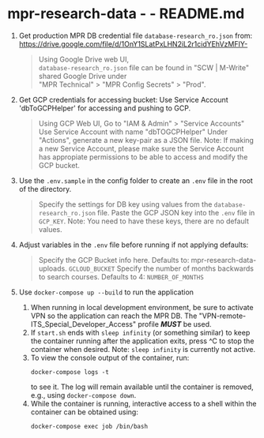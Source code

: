 # mpr-research-data - - README.md

1. Get production MPR DB credential file `database-research_ro.json` from:
   https://drive.google.com/file/d/1OnY1SLatPxLHN2iL2r1cidYEhVzMFIY-  
   > Using Google Drive web UI,  
   > `database-research_ro.json` file can be found in 
   > "SCW | M-Write" shared Google Drive under  
   > "MPR Technical" > "MPR Config Secrets" > "Prod".

2. Get GCP credentials for accessing bucket:
   Use Service Account 'dbToGCPHelper' for accessing and pushing to GCP.
   > Using GCP Web UI,
   > Go to "IAM & Admin" > "Service Accounts"
   > Use Service Account with name "dbTOGCPHelper"
   > Under "Actions", generate a new key-pair as a JSON file.
Note: If making a new Service Account, please make sure the Service Account has appropiate permissions to be able to access and modify the GCP bucket.

3. Use the `.env.sample` in the config folder to create an `.env` file in the root of the directory. 
   > Specify the settings for DB key using values from the `database-research_ro.json` file.
   > Paste the GCP JSON key into the `.env` file in `GCP_KEY`.
Note: You need to have these keys, there are no default values.

4. Adjust variables in the `.env` file before running if not applying defaults:
   > Specify the GCP Bucket info here. Defaults to: mpr-research-data-uploads.
      `GCLOUD_BUCKET`
   > Specify the number of months backwards to search courses. Defaults to 4:
      `NUMBER_OF_MONTHS` 

5. Use `docker-compose up --build` to run the application  
   1. When running in local development environment, be sure to
      activate VPN so the application can reach the MPR DB.  The
      "VPN-remote-ITS_Special_Developer_Access" profile **_MUST_** be used.
   2. If `start.sh` ends with `sleep infinity` (or something similar) to
      keep the container running after the application exits, press ^C
      to stop the container when desired.
      Note: `sleep infinity` is currently not active.
   3. To view the console output of the container, run:  
      ```
      docker-compose logs -t
      ```  
      to see it.  The log will remain available until the container is
      removed, e.g., using `docker-compose down`.
   4. While the container is running, interactive access to a shell
      within the container can be obtained using:  
      ```
      docker-compose exec job /bin/bash
      ```
